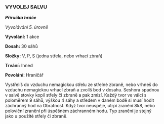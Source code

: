 ### VYVOLEJ SALVU

***Příručka hráče***

*Vyvolávání 5. úrovně*

**Vyvolání:** 1 akce

**Dosah:** 30 sáhů

**Složky:** V, P, S (jedna střela, nebo vrhací zbraň)

**Trvání:** Ihned

**Povolání:** Hraničář

Vystřelíš do vzduchu nemagickou střelu ze střelné zbraně, nebo vrhneš do vzduchu nemagickou vrhací zbraň a zvolíš bod v dosahu. Seshora spadnou v salvě stovky kopií střely či zbraně a pak zmizí. Každý tvor ve válci s poloměrem 9 sáhů, výškou 4 sáhy a středem v daném bodě si musí hodit záchranný hod na Obratnost. Když tvor neuspěje, utrpí zranění 8k8, nebo poloviční zranění při úspěšném záchranném hodu. Typ zranění je stejný jako u použité střely či zbraně.